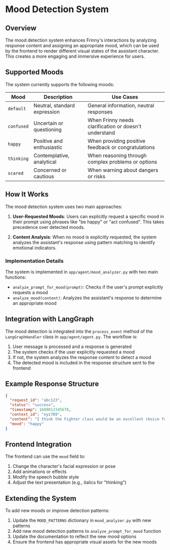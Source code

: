 # Mood Detection System

## Overview

The mood detection system enhances Frinny's interactions by analyzing response content and assigning an appropriate mood, which can be used by the frontend to render different visual states of the assistant character. This creates a more engaging and immersive experience for users.

## Supported Moods

The system currently supports the following moods:

| Mood | Description | Use Cases |
|------|-------------|-----------|
| `default` | Neutral, standard expression | General information, neutral responses |
| `confused` | Uncertain or questioning | When Frinny needs clarification or doesn't understand |
| `happy` | Positive and enthusiastic | When providing positive feedback or congratulations |
| `thinking` | Contemplative, analytical | When reasoning through complex problems or options |
| `scared` | Concerned or cautious | When warning about dangers or risks |

## How It Works

The mood detection system uses two main approaches:

1. **User-Requested Moods**: Users can explicitly request a specific mood in their prompt using phrases like "be happy" or "act confused". This takes precedence over detected moods.

2. **Content Analysis**: When no mood is explicitly requested, the system analyzes the assistant's response using pattern matching to identify emotional indicators.

### Implementation Details

The system is implemented in `app/agent/mood_analyzer.py` with two main functions:

- `analyze_prompt_for_mood(prompt)`: Checks if the user's prompt explicitly requests a mood
- `analyze_mood(content)`: Analyzes the assistant's response to determine an appropriate mood

## Integration with LangGraph

The mood detection is integrated into the `process_event` method of the `LangGraphHandler` class in `app/agent/agent.py`. The workflow is:

1. User message is processed and a response is generated
2. The system checks if the user explicitly requested a mood
3. If not, the system analyzes the response content to detect a mood
4. The detected mood is included in the response structure sent to the frontend

## Example Response Structure

```json
{
  "request_id": "abc123",
  "status": "success",
  "timestamp": 1689012345678,
  "context_id": "xyz789",
  "content": "I think the Fighter class would be an excellent choice for a new player!",
  "mood": "happy"
}
```

## Frontend Integration

The frontend can use the `mood` field to:

1. Change the character's facial expression or pose
2. Add animations or effects
3. Modify the speech bubble style
4. Adjust the text presentation (e.g., italics for "thinking")

## Extending the System

To add new moods or improve detection patterns:

1. Update the `MOOD_PATTERNS` dictionary in `mood_analyzer.py` with new patterns
2. Add new mood detection patterns to `analyze_prompt_for_mood` function
3. Update the documentation to reflect the new mood options
4. Ensure the frontend has appropriate visual assets for the new moods 